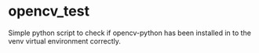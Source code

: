 # opencv_test

Simple python script to check if opencv-python has been installed in to the venv virtual environment correctly.
